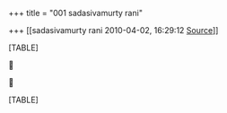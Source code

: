 +++
title = "001 sadasivamurty rani"

+++
[[sadasivamurty rani	2010-04-02, 16:29:12 [Source](https://groups.google.com/g/bvparishat/c/btliop57mrU)]]



[TABLE]





[TABLE]

  

